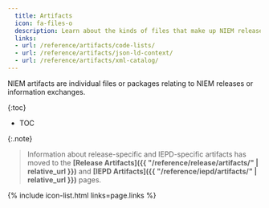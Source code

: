 ```yaml
---
  title: Artifacts
  icon: fa-files-o
  description: Learn about the kinds of files that make up NIEM releases and IEPDs.
  links:
  - url: /reference/artifacts/code-lists/
  - url: /reference/artifacts/json-ld-context/
  - url: /reference/artifacts/xml-catalog/
---
```


NIEM artifacts are individual files or packages relating to NIEM releases or information exchanges.

{:toc}
- TOC

{:.note}
> Information about release-specific and IEPD-specific artifacts has moved to the **[Release Artifacts]({{ "/reference/release/artifacts/" | relative_url }})** and **[IEPD Artifacts]({{ "/reference/iepd/artifacts/" | relative_url }})** pages.

{% include icon-list.html links=page.links %}
